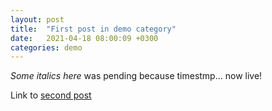 ```yaml
---
layout: post
title:  "First post in demo category"
date:   2021-04-18 08:00:09 +0300
categories: demo
---
```


_Some italics here_ was pending because timestmp... now live!

Link to [second post](./2021-04-18-Second-post.md)
